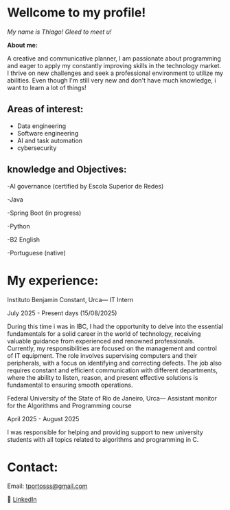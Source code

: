 # Wellcome to my profile!

*My name is Thiago! Gleed to meet u!*

**About me:**

A creative and communicative planner, I am passionate about programming and eager to apply my constantly improving skills in the technology market. I thrive on new challenges and seek a professional environment to utilize my abilities.
Even though I'm still very new and don't have much knowledge, i want to learn a lot of things!

## **Areas of interest:**
  - Data engineering
  - Software engineering
  - AI and task automation
  - cybersecurity

## **knowledge and Objectives:**
  -AI governance (certified by Escola Superior de Redes)
  
  -Java 
  
  -Spring Boot (in progress)
  
  -Python
  
  -B2 English

  -Portuguese (native)

# My experience:

Instituto Benjamin Constant, Urca— IT Intern

July 2025 - Present days (15/08/2025)

During this time i was in IBC, I had the opportunity to delve into the essential fundamentals for a solid career in the world of technology, receiving valuable guidance from experienced and renowned professionals. Currently, my responsibilities are focused on the management and control of IT equipment. The role involves supervising computers and their peripherals, with a focus on identifying and correcting defects. The job also requires constant and efficient communication with different departments, where the ability to listen, reason, and present effective solutions is fundamental to ensuring smooth operations.


Federal University of the State of Rio de Janeiro, Urca— Assistant monitor for the Algorithms and Programming course

April 2025 - August 2025

I was responsible for helping and providing support to new university students with all topics related to algorithms and programming in C.




  # Contact:
  
  Email: tportosss@gmail.com

  💼 [LinkedIn](https://www.linkedin.com/in/thiago-porto-scarano-b3986b332/)
